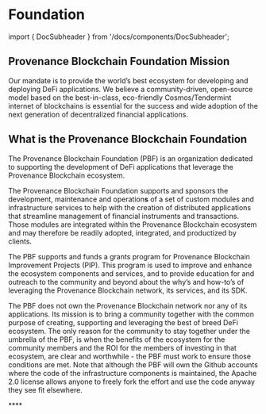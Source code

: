 # Foundation

import { DocSubheader } from '/docs/components/DocSubheader';

<DocSubheader text="A non-profit org that manages, supports, and funds an ecosystem for its community that enables the creation and operation of sophisticated, blockchain-based DeFi apps."/>

## Provenance Blockchain Foundation Mission

Our mandate is to provide the world’s best ecosystem for developing and deploying DeFi applications. We believe a community-driven, open-source model based on the best-in-class, eco-friendly Cosmos/Tendermint internet of blockchains is essential for the success and wide adoption of the next generation of decentralized financial applications.

## What is the Provenance Blockchain Foundation

The Provenance Blockchain Foundation \(PBF\) is an organization dedicated to supporting the development of DeFi applications that leverage the Provenance Blockchain ecosystem.

The Provenance Blockchain Foundation supports and sponsors the development, maintenance and operation**s** of a set of custom modules and infrastructure services to help with the creation of distributed applications that streamline management of financial instruments and transactions. Those modules are integrated within the Provenance Blockchain ecosystem and may therefore be readily adopted, integrated, and productized by clients.

The PBF supports and funds a grants program for Provenance Blockchain Improvement Projects \(PIP\). This program is used to improve and enhance the ecosystem components and services, and to provide education for and outreach to the community and beyond about the why’s and how-to’s of leveraging the Provenance Blockchain network, its services, and its SDK.

The PBF does not own the Provenance Blockchain network nor any of its applications. Its mission is to bring a community together with the common purpose of creating, supporting and leveraging the best of breed DeFi ecosystem. The only reason for the community to stay together under the umbrella of the PBF, is when the benefits of the ecosystem for the community members and the ROI for the members of investing in that ecosystem, are clear and worthwhile - the PBF must work to ensure those conditions are met. Note that although the PBF will own the Github accounts where the code of the infrastructure components is maintained, the Apache 2.0 license allows anyone to freely fork the effort and use the code anyway they see fit elsewhere.

\*\*\*\*
